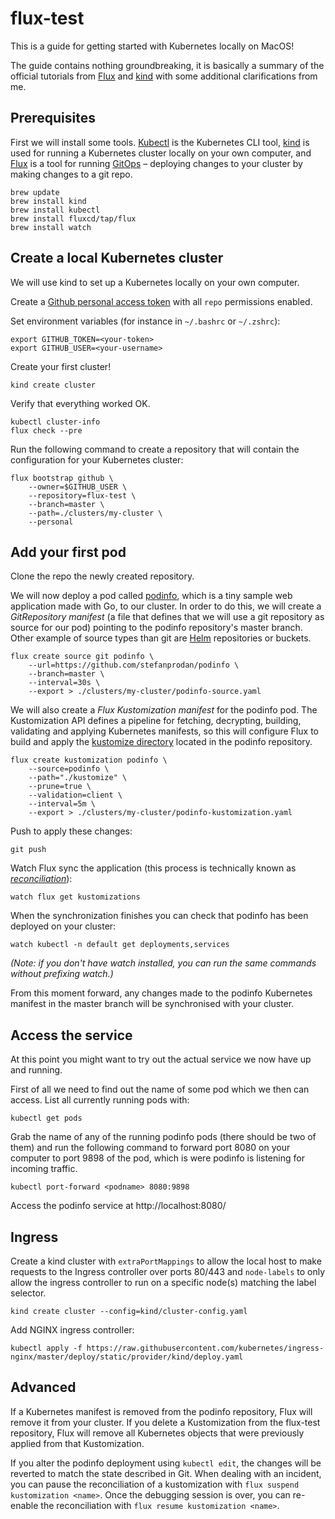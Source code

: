 # flux-test

This is a guide for getting started with Kubernetes locally on MacOS!

The guide contains nothing groundbreaking, it is basically a summary of the official tutorials from [Flux](https://toolkit.fluxcd.io/get-started/) and [kind](https://kind.sigs.k8s.io/docs/user/quick-start/) with some additional clarifications from me.

## Prerequisites

First we will install some tools. [Kubectl](https://kubernetes.io/docs/reference/kubectl/overview/) is the Kubernetes CLI tool, [kind](https://kind.sigs.k8s.io/) is used for running a Kubernetes cluster locally on your own computer, and [Flux](https://toolkit.fluxcd.io/) is a tool for running [GitOps](https://www.gitops.tech/#what-is-gitops) – deploying changes to your cluster by making changes to a git repo.

    brew update
    brew install kind
    brew install kubectl
    brew install fluxcd/tap/flux
    brew install watch

## Create a local Kubernetes cluster

We will use kind to set up a Kubernetes locally on your own computer.

Create a [Github personal access token](https://docs.github.com/en/github/authenticating-to-github/creating-a-personal-access-token) with all `repo` permissions enabled.

Set environment variables (for instance in `~/.bashrc` or `~/.zshrc`):

    export GITHUB_TOKEN=<your-token>
    export GITHUB_USER=<your-username>

Create your first cluster!

    kind create cluster

Verify that everything worked OK.

    kubectl cluster-info
    flux check --pre

Run the following command to create a repository that will contain the configuration for your Kubernetes cluster:

    flux bootstrap github \
        --owner=$GITHUB_USER \
        --repository=flux-test \
        --branch=master \
        --path=./clusters/my-cluster \
        --personal

## Add your first pod

Clone the repo the newly created repository.

We will now deploy a pod called [podinfo](https://github.com/stefanprodan/podinfo), which is a tiny sample web application made with Go, to our cluster. In order to do this, we will create a _GitRepository manifest_ (a file that defines that we will use a git repository as source for our pod) pointing to the podinfo repository's master branch. Other example of source types than git are [Helm](https://helm.sh/) repositories or buckets.

    flux create source git podinfo \
        --url=https://github.com/stefanprodan/podinfo \
        --branch=master \
        --interval=30s \
        --export > ./clusters/my-cluster/podinfo-source.yaml

We will also create a _Flux Kustomization manifest_ for the podinfo pod. The Kustomization API defines a pipeline for fetching, decrypting, building, validating and applying Kubernetes manifests, so this will configure Flux to build and apply the [kustomize directory](https://github.com/stefanprodan/podinfo/tree/master/kustomize) located in the podinfo repository.

    flux create kustomization podinfo \
        --source=podinfo \
        --path="./kustomize" \
        --prune=true \
        --validation=client \
        --interval=5m \
        --export > ./clusters/my-cluster/podinfo-kustomization.yaml

Push to apply these changes:

    git push

Watch Flux sync the application (this process is technically known as _[reconciliation](https://toolkit.fluxcd.io/core-concepts/#reconciliation)_):

    watch flux get kustomizations

When the synchronization finishes you can check that podinfo has been deployed on your cluster:

    watch kubectl -n default get deployments,services

_(Note: if you don't have watch installed, you can run the same commands without prefixing watch.)_

From this moment forward, any changes made to the podinfo Kubernetes manifest in the master branch will be synchronised with your cluster.

## Access the service

At this point you might want to try out the actual service we now have up and running.

First of all we need to find out the name of some pod which we then can access. List all currently running pods with:

    kubectl get pods

Grab the name of any of the running podinfo pods (there should be two of them) and run the following command to forward port 8080 on your computer to port 9898 of the pod, which is were podinfo is listening for incoming traffic.

    kubectl port-forward <podname> 8080:9898

Access the podinfo service at http://localhost:8080/

## Ingress

Create a kind cluster with `extraPortMappings` to allow the local host to make requests to the Ingress controller over ports 80/443 and `node-labels` to only allow the ingress controller to run on a specific node(s) matching the label selector.

    kind create cluster --config=kind/cluster-config.yaml

Add NGINX ingress controller:

    kubectl apply -f https://raw.githubusercontent.com/kubernetes/ingress-nginx/master/deploy/static/provider/kind/deploy.yaml

## Advanced

If a Kubernetes manifest is removed from the podinfo repository, Flux will remove it from your cluster. If you delete a Kustomization from the flux-test repository, Flux will remove all Kubernetes objects that were previously applied from that Kustomization.

If you alter the podinfo deployment using `kubectl edit`, the changes will be reverted to match the state described in Git. When dealing with an incident, you can pause the reconciliation of a kustomization with `flux suspend kustomization <name>`. Once the debugging session is over, you can re-enable the reconciliation with `flux resume kustomization <name>`.
